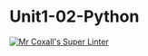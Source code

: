 # Unit1-02-Python
[![Mr Coxall's Super Linter](https://github.com/ICS3U-C-Programming-GeorgeK/Unit1-02-Python/workflows/Mr%20Coxall's%20Super%20Linter/badge.svg)](https://github.com/ICS3U-C-Programming-GeorgeK/Unit1-02-Python/actions/)
